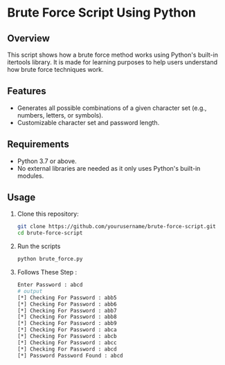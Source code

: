 # Brute Force Script Using Python

## **Overview**
This script shows how a brute force method works using Python's built-in itertools library. It is made for learning purposes to help users understand how brute force techniques work.

## **Features**
- Generates all possible combinations of a given character set (e.g., numbers, letters, or symbols).
- Customizable character set and password length.

## **Requirements**
- Python 3.7 or above.
- No external libraries are needed as it only uses Python's built-in modules.

## **Usage**
1. Clone this repository:
   ```bash
   git clone https://github.com/yourusername/brute-force-script.git
   cd brute-force-script
3. Run the scripts
   ```bash
   python brute_force.py
3. Follows These Step :
   ```bash
   Enter Password : abcd
   # output
   [*] Checking For Password : abb5
   [*] Checking For Password : abb6
   [*] Checking For Password : abb7
   [*] Checking For Password : abb8
   [*] Checking For Password : abb9
   [*] Checking For Password : abca
   [*] Checking For Password : abcb
   [*] Checking For Password : abcc
   [*] Checking For Password : abcd
   [*] Password Password Found : abcd

   
